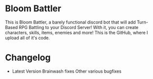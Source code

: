 # Bloom Battler
This is Bloom Battler, a barely functional discord bot that will add Turn-Based RPG Battling to your Discord Server! With it, you can create characters, skills, items, enemies and more! This is the GitHub, where I upload all of it's code.

# Changelog
- Latest Version
Brainwash fixes
Other various bugfixes
